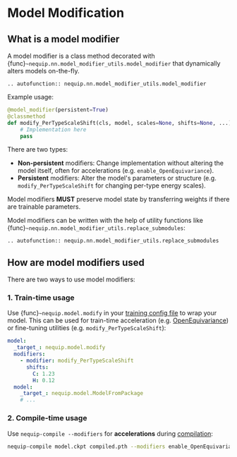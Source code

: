 # Model Modification

## What is a model modifier

A model modifier is a class method decorated with {func}`~nequip.nn.model_modifier_utils.model_modifier` that dynamically alters models on-the-fly. 

```{eval-rst}
.. autofunction:: nequip.nn.model_modifier_utils.model_modifier
```

Example usage:

```python
@model_modifier(persistent=True)
@classmethod
def modify_PerTypeScaleShift(cls, model, scales=None, shifts=None, ...):
    # Implementation here
    pass
```

There are two types:

- **Non-persistent** modifiers: Change implementation without altering the model itself, often for accelerations (e.g. `enable_OpenEquivariance`).
- **Persistent** modifiers: Alter the model's parameters or structure (e.g. `modify_PerTypeScaleShift` for changing per-type energy scales).

Model modifiers **MUST** preserve model state by transferring weights if there are trainable parameters.

Model modifiers can be written with the help of utility functions like {func}`~nequip.nn.model_modifier_utils.replace_submodules`:

```{eval-rst}
.. autofunction:: nequip.nn.model_modifier_utils.replace_submodules
```

## How are model modifiers used

There are two ways to use model modifiers:

### 1. Train-time usage

Use {func}`~nequip.model.modify` in your [training config file](../../guide/getting-started/workflow.md#training) to wrap your model.
This can be used for train-time acceleration (e.g. [OpenEquivariance](../../guide/accelerations/openequivariance.md)) or fine-tuning utilities (e.g. `modify_PerTypeScaleShift`):

```yaml
model:
  _target_: nequip.model.modify
  modifiers:
    - modifier: modify_PerTypeScaleShift
      shifts:
        C: 1.23
        H: 0.12
  model:
    _target_: nequip.model.ModelFromPackage
    # ... 
```

### 2. Compile-time usage

Use `nequip-compile --modifiers` for **accelerations** during [compilation](../../guide/getting-started/workflow.md#compilation):

```bash
nequip-compile model.ckpt compiled.pth --modifiers enable_OpenEquivariance ...
```
